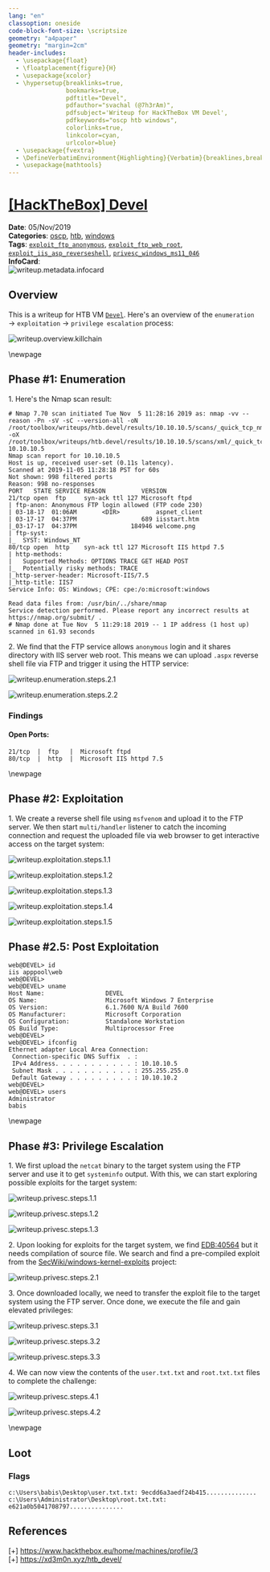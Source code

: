 ```yaml
---
lang: "en"
classoption: oneside
code-block-font-size: \scriptsize
geometry: "a4paper"
geometry: "margin=2cm"
header-includes:
  - \usepackage{float}
  - \floatplacement{figure}{H}
  - \usepackage{xcolor}
  - \hypersetup{breaklinks=true,
                bookmarks=true,
                pdftitle="Devel",
                pdfauthor="svachal (@7h3rAm)",
                pdfsubject='Writeup for HackTheBox VM Devel',
                pdfkeywords="oscp htb windows",
                colorlinks=true,
                linkcolor=cyan,
                urlcolor=blue}
  - \usepackage{fvextra}
  - \DefineVerbatimEnvironment{Highlighting}{Verbatim}{breaklines,breakanywhere=true,commandchars=\\\{\}}
  - \usepackage{mathtools}
---
```


# [[HackTheBox] Devel](https://www.hackthebox.eu/home/machines/profile/3)

**Date**: 05/Nov/2019  
**Categories**: [oscp](https://github.com/7h3rAm/writeups/search?q=oscp&unscoped_q=oscp), [htb](https://github.com/7h3rAm/writeups/search?q=htb&unscoped_q=htb), [windows](https://github.com/7h3rAm/writeups/search?q=windows&unscoped_q=windows)  
**Tags**: [`exploit_ftp_anonymous`](https://github.com/7h3rAm/writeups#exploit_ftp_anonymous), [`exploit_ftp_web_root`](https://github.com/7h3rAm/writeups#exploit_ftp_web_root), [`exploit_iis_asp_reverseshell`](https://github.com/7h3rAm/writeups#exploit_iis_asp_reverseshell), [`privesc_windows_ms11_046`](https://github.com/7h3rAm/writeups#privesc_windows_ms11_046)  
**InfoCard**:  
![writeup.metadata.infocard](./infocard.png)

## Overview
This is a writeup for HTB VM [`Devel`](https://www.hackthebox.eu/home/machines/profile/3). Here's an overview of the `enumeration` → `exploitation` → `privilege escalation` process:


![writeup.overview.killchain](./killchain.png)


\newpage
## Phase #1: Enumeration
1\. Here's the Nmap scan result:  
``` {.python .numberLines}
# Nmap 7.70 scan initiated Tue Nov  5 11:28:16 2019 as: nmap -vv --reason -Pn -sV -sC --version-all -oN /root/toolbox/writeups/htb.devel/results/10.10.10.5/scans/_quick_tcp_nmap.txt -oX /root/toolbox/writeups/htb.devel/results/10.10.10.5/scans/xml/_quick_tcp_nmap.xml 10.10.10.5
Nmap scan report for 10.10.10.5
Host is up, received user-set (0.11s latency).
Scanned at 2019-11-05 11:28:18 PST for 60s
Not shown: 998 filtered ports
Reason: 998 no-responses
PORT   STATE SERVICE REASON          VERSION
21/tcp open  ftp     syn-ack ttl 127 Microsoft ftpd
| ftp-anon: Anonymous FTP login allowed (FTP code 230)
| 03-18-17  01:06AM       <DIR>          aspnet_client
| 03-17-17  04:37PM                  689 iisstart.htm
|_03-17-17  04:37PM               184946 welcome.png
| ftp-syst:
|_  SYST: Windows_NT
80/tcp open  http    syn-ack ttl 127 Microsoft IIS httpd 7.5
| http-methods:
|   Supported Methods: OPTIONS TRACE GET HEAD POST
|_  Potentially risky methods: TRACE
|_http-server-header: Microsoft-IIS/7.5
|_http-title: IIS7
Service Info: OS: Windows; CPE: cpe:/o:microsoft:windows

Read data files from: /usr/bin/../share/nmap
Service detection performed. Please report any incorrect results at https://nmap.org/submit/ .
# Nmap done at Tue Nov  5 11:29:18 2019 -- 1 IP address (1 host up) scanned in 61.93 seconds

```

2\. We find that the FTP service allows `anonymous` login and it shares directory with IIS server web root. This means we can upload `.aspx` reverse shell file via FTP and trigger it using the HTTP service:  

![writeup.enumeration.steps.2.1](./screenshot01.png)  

![writeup.enumeration.steps.2.2](./screenshot02.png)  


### Findings
#### Open Ports:
``` {.python .numberLines}
21/tcp  |  ftp   |  Microsoft ftpd
80/tcp  |  http  |  Microsoft IIS httpd 7.5
```

\newpage
## Phase #2: Exploitation
1\. We create a reverse shell file using `msfvenom` and upload it to the FTP server. We then start `multi/handler` listener to catch the incoming connection and request the uploaded file via web browser to get interactive access on the target system:  

![writeup.exploitation.steps.1.1](./screenshot03.png)  

![writeup.exploitation.steps.1.2](./screenshot04.png)  

![writeup.exploitation.steps.1.3](./screenshot05.png)  

![writeup.exploitation.steps.1.4](./screenshot07.png)  

![writeup.exploitation.steps.1.5](./screenshot08.png)  


## Phase #2.5: Post Exploitation
``` {.python .numberLines}
web@DEVEL> id
iis apppool\web
web@DEVEL>  
web@DEVEL> uname
Host Name:                 DEVEL
OS Name:                   Microsoft Windows 7 Enterprise
OS Version:                6.1.7600 N/A Build 7600
OS Manufacturer:           Microsoft Corporation
OS Configuration:          Standalone Workstation
OS Build Type:             Multiprocessor Free
web@DEVEL>  
web@DEVEL> ifconfig
Ethernet adapter Local Area Connection:
 Connection-specific DNS Suffix  . :
 IPv4 Address. . . . . . . . . . . : 10.10.10.5
 Subnet Mask . . . . . . . . . . . : 255.255.255.0
 Default Gateway . . . . . . . . . : 10.10.10.2
web@DEVEL>  
web@DEVEL> users
Administrator
babis
```

\newpage
## Phase #3: Privilege Escalation
1\. We first upload the `netcat` binary to the target system using the FTP server and use it to get `systeminfo` output. With this, we can start exploring possible exploits for the target system:  

![writeup.privesc.steps.1.1](./screenshot06.png)  

![writeup.privesc.steps.1.2](./screenshot09.png)  

![writeup.privesc.steps.1.3](./screenshot10.png)  

2\. Upon looking for exploits for the target system, we find [EDB:40564](https://www.exploit-db.com/exploits/40564) but it needs compilation of source file. We search and find a pre-compiled exploit from the [SecWiki/windows-kernel-exploits](https://github.com/SecWiki/windows-kernel-exploits/tree/master/MS11-046) project:  

![writeup.privesc.steps.2.1](./screenshot11.png)  

3\. Once downloaded locally, we need to transfer the exploit file to the target system using the FTP server. Once done, we execute the file and gain elevated privileges:  

![writeup.privesc.steps.3.1](./screenshot12.png)  

![writeup.privesc.steps.3.2](./screenshot13.png)  

![writeup.privesc.steps.3.3](./screenshot14.png)  

4\. We can now view the contents of the `user.txt.txt` and `root.txt.txt` files to complete the challenge:  

![writeup.privesc.steps.4.1](./screenshot15.png)  

![writeup.privesc.steps.4.2](./screenshot16.png)  


\newpage

## Loot
### Flags
``` {.python .numberLines}
c:\Users\babis\Desktop\user.txt.txt: 9ecdd6a3aedf24b415..............
c:\Users\Administrator\Desktop\root.txt.txt: e621a0b5041708797...............
```

## References
[+] <https://www.hackthebox.eu/home/machines/profile/3>  
[+] <https://xd3m0n.xyz/htb_devel/>  
